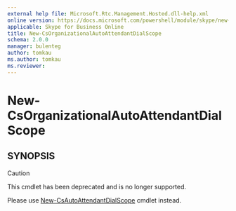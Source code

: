 ```yaml
---
external help file: Microsoft.Rtc.Management.Hosted.dll-help.xml
online version: https://docs.microsoft.com/powershell/module/skype/new-csorganizationalautoattendantdialscope
applicable: Skype for Business Online
title: New-CsOrganizationalAutoAttendantDialScope
schema: 2.0.0
manager: bulenteg
author: tomkau
ms.author: tomkau
ms.reviewer:
---
```


# New-CsOrganizationalAutoAttendantDialScope

## SYNOPSIS

> [!CAUTION]
> This cmdlet has been deprecated and is no longer supported.
> 
> Please use [New-CsAutoAttendantDialScope](New-CsAutoAttendantDialScope.md) cmdlet instead.
